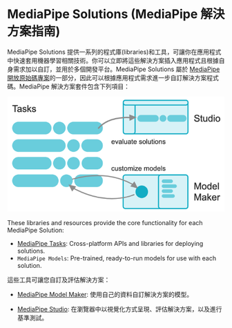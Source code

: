 # MediaPipe Solutions (MediaPipe 解決方案指南)

MediaPipe Solutions 提供一系列的程式庫(libraries)和工具，可讓你在應用程式中快速套用機器學習相關技術。你可以立即將這些解決方案插入應用程式且根據自身需求加以自訂，並用於多個開發平台。MediaPipe Solutions 屬於 [MediaPipe 開放原始碼專案](https://github.com/google-ai-edge/mediapipe)的一部分，因此可以根據應用程式需求進一步自訂解決方案程式碼。MediaPipe 解決方案套件包含下列項目：

![](images/solutions.png)

These libraries and resources provide the core functionality for each MediaPipe Solution:

- [MediaPipe Tasks](https://ai.google.dev/edge/mediapipe/solutions/tasks): Cross-platform APIs and libraries for deploying solutions.
- `MediaPipe Models`: Pre-trained, ready-to-run models for use with each solution.

這些工具可讓您自訂及評估解決方案：

- [MediaPipe Model Maker](https://ai.google.dev/edge/mediapipe/solutions/model_maker?hl=zh-tw): 使用自己的資料自訂解決方案的模型。

- [MediaPipe Studio](https://ai.google.dev/edge/mediapipe/solutions/studio?hl=zh-tw): 在瀏覽器中以視覺化方式呈現、評估解決方案，以及進行基準測試。
